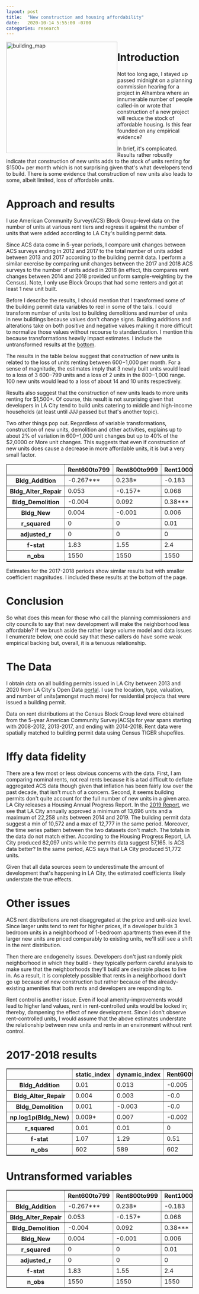 ```yaml
---
layout: post
title:  "New construction and housing affordability"
date:   2020-10-14 5:55:00 -0700
categories: research
---
```



<img style="float: left;" src="./images/building_in_la.jpg" alt="building_map" width="300">

# Introduction

Not too long ago, I stayed up passed midnight on a planning commission hearing for a project in Alhambra where an innumerable number of people called-in or wrote that construction of a new project will reduce the stock of affordable housing. Is this fear founded on any empirical evidence? 

In brief, it's complicated. Results rather robustly indicate that construction of new units adds to the stock of units renting for $1500+ per month which is not surprising given that's what developers tend to build. There is some evidence that construction of new units also leads to some, albeit limited, loss of affordable units. 

# Approach and results

I use American Community Survey(ACS) Block Group-level data on the number of units at various rent tiers and regress it against the number of units that were added according to LA City's building permit data. 

Since ACS data come in 5-year periods, I compare unit changes between ACS surveys ending in 2012 and 2017 to the total number of units added between 2013 and 2017 according to the building permit data. I perform a similar exercise by comparing unit changes between the 2017 and 2018 ACS surveys to the number of units added in 2018 (in effect, this compares rent changes between 2014 and 2018 provided uniform sample-weighting by the Census). Note, I only use Block Groups that had some renters and got at least 1 new unit built. 


Before I describe the results, I should mention that I transformed some of the building permit data variables to reel in some of the tails. I could transform number of units lost to building demolitions and number of units in new buildings because values don't change signs. Building additions and alterations take on both positive and negative values making it more difficult to normalize those values without recourse to standardization.  I mention this because transformations heavily impact estimates. I include the untransformed results at the [bottom](#untransformed-variables).


The results in the table below suggest that construction of new units is related to the loss of units renting between $600-$1,000 per month. For a sense of magnitude, the estimates imply that 3 newly built units would lead to a loss of 3 $600-$799 units and a loss of 2 units in the $800-$1,000 range. 100 new units would lead to a loss of about 14 and 10 units respectively. 

Results also suggest that the construction of new units leads to more units renting for $1,500+. Of course, this result is not surprising given that developers in LA City tend to build units catering to middle and high-income households (at least until JJJ passed but that's another topic). 

Two other things pop out. Regardless of variable transformations, construction of new units, demolition and other activities, explains up to about 2% of variation in $600-$1,000 unit changes but up to 40% of the $2,0000 or More unit changes. This suggests that even if construction of new units does cause a decrease in more affordable units, it is but a very small factor. 

<div>
<style scoped>
    .dataframe tbody tr th:only-of-type {
        vertical-align: middle;
    }

    .dataframe tbody tr th {
        vertical-align: top;
    }

    .dataframe thead th {
        text-align: right;
    }
</style>
<table border="1" class="dataframe">
  <thead>
    <tr style="text-align: right;">
      <th></th>
      <th>Rent600to799</th>
      <th>Rent800to999</th>
      <th>Rent1000to1249</th>
      <th>Rent1500to1999</th>
      <th>Rent2000orMore</th>
    </tr>
  </thead>
  <tbody>
    <tr>
      <th>Bldg_Addition</th>
      <td>-0.267***</td>
      <td>0.238*</td>
      <td>-0.183</td>
      <td>0.092</td>
      <td>2.766***</td>
    </tr>
    <tr>
      <th>Bldg_Alter_Repair</th>
      <td>0.053</td>
      <td>-0.157*</td>
      <td>0.068</td>
      <td>0.465***</td>
      <td>-0.354***</td>
    </tr>
    <tr>
      <th>Bldg_Demolition</th>
      <td>-0.004</td>
      <td>0.092</td>
      <td>0.38***</td>
      <td>-0.219</td>
      <td>-0.515***</td>
    </tr>
    <tr>
      <th>Bldg_New</th>
      <td>0.004</td>
      <td>-0.001</td>
      <td>0.006</td>
      <td>-0.049***</td>
      <td>0.176***</td>
    </tr>
    <tr>
      <th>r_squared</th>
      <td>0</td>
      <td>0</td>
      <td>0.01</td>
      <td>0.03</td>
      <td>0.4</td>
    </tr>
    <tr>
      <th>adjusted_r</th>
      <td>0</td>
      <td>0</td>
      <td>0</td>
      <td>0.03</td>
      <td>0.4</td>
    </tr>
    <tr>
      <th>f-stat</th>
      <td>1.83</td>
      <td>1.55</td>
      <td>2.4</td>
      <td>12.3</td>
      <td>262.77</td>
    </tr>
    <tr>
      <th>n_obs</th>
      <td>1550</td>
      <td>1550</td>
      <td>1550</td>
      <td>1550</td>
      <td>1550</td>
    </tr>
  </tbody>
</table>
</div> 

Estimates for the 2017-2018 periods show similar results but with smaller coefficient magnitudes. I included these results at the bottom of the page. 

# Conclusion

So what does this mean for those who call the planning commissioners and city councils to say that new development will make the neighborhood less affordable? If we brush aside the rather large volume model and data issues I enumerate below, one could say that these callers do have some weak empirical backing but, overall, it is a tenuous relationship. 

# The Data

I obtain data on all building permits issued in LA City between 2013 and 2020 from LA City's Open Data [portal](https://data.lacity.org/A-Prosperous-City/Building-Permits/nbyu-2ha9/data). I use the location, type, valuation, and number of units(amongst much more) for residential projects that were issued a building permit. 


Data on rent distributions at the Census Block Group level were obtained from the 5-year American Community Survey(ACS)s for year spans starting with 2008-2012, 2013-2017, and ending with 2014-2018.  Rent data  were spatially matched to building permit data using Census TIGER shapefiles. 

# Iffy data fidelity

There are a few most or less obvious concerns with the data. First, I am comparing nominal rents, not real rents because it is a tad difficult to deflate aggregated ACS data though given that inflation has been fairly low over the past decade, that isn't much of a concern. Second, it seems building permits don't quite account for the full number of new units in a given area. LA City releases a Housing Annual Progress Report. In the [2019 Report](https://planning.lacity.org/odocument/8204713d-6574-46b6-b41c-6f6311c247f6/LosAngeles2019_Summary.pdf), we see that LA City annually approved a minimum of 13,696 units and a maximum of 22,258 units between 2014 and 2019. The building permit data suggest a min of 10,572 and a max of 12,777 in the same period. Moreover, the time series pattern between the two datasets don't match. The totals in the data do not match either. According to the Housing Progress Report, LA City produced 82,097 units while the permits data suggest 57,165. Is ACS data better? In the same period, ACS says that LA City produced 51,772 units.

Given that all data sources seem to underestimate the amount of development that's happening in LA City, the estimated coefficients likely understate the true effects. 

# Other issues

ACS rent distributions are not disaggregated at the price and unit-size level. Since larger units tend to rent for higher prices, if a developer builds 3 bedroom units in a neighborhood of 1-bedroom apartments then even if the larger new units are priced comparably to existing units, we'll still see a shift in the rent distribution. 

Then there are endogeneity issues. Developers don't just randomly pick neighborhood in which they build - they typically perform careful analysis to make sure that the neighborhoods they'll build are desirable places to live in. As a result, it is completely possible that rents in a neighborhood don't go up because of new construction but rather because of the already-existing amenities that both rents and developers are responding to. 

Rent control is another issue. Even if local amenity-improvements would lead to higher land values, rent in rent-controlled units would be locked in; thereby, dampening the effect of new development. Since I don't observe rent-controlled units, I would assume that the above estimates understate the relationship between new units and rents in an environment without rent control.

# 2017-2018 results
<table border="1" class="dataframe">
  <thead>
    <tr style="text-align: right;">
      <th></th>
      <th>static_index</th>
      <th>dynamic_index</th>
      <th>Rent600to799</th>
      <th>Rent1500to1999</th>
      <th>Rent2000orMore</th>
    </tr>
  </thead>
  <tbody>
    <tr>
      <th>Bldg_Addition</th>
      <td>0.01</td>
      <td>0.013</td>
      <td>-0.005</td>
      <td>0.005</td>
      <td>-0.002</td>
    </tr>
    <tr>
      <th>Bldg_Alter_Repair</th>
      <td>0.004</td>
      <td>0.003</td>
      <td>-0.0</td>
      <td>0.0</td>
      <td>0.0</td>
    </tr>
    <tr>
      <th>Bldg_Demolition</th>
      <td>0.001</td>
      <td>-0.003</td>
      <td>-0.0</td>
      <td>0.002*</td>
      <td>-0.002**</td>
    </tr>
    <tr>
      <th>np.log1p(Bldg_New)</th>
      <td>0.009*</td>
      <td>0.007</td>
      <td>-0.002</td>
      <td>-0.001</td>
      <td>0.005*</td>
    </tr>
    <tr>
      <th>r_squared</th>
      <td>0.01</td>
      <td>0.01</td>
      <td>0</td>
      <td>0.01</td>
      <td>0.02</td>
    </tr>
    <tr>
      <th>f-stat</th>
      <td>1.07</td>
      <td>1.29</td>
      <td>0.51</td>
      <td>0.98</td>
      <td>3.08</td>
    </tr>
    <tr>
      <th>n_obs</th>
      <td>602</td>
      <td>589</td>
      <td>602</td>
      <td>602</td>
      <td>602</td>
    </tr>
  </tbody>
</table>

#  Untransformed variables

<table border="1" class="dataframe">
  <thead>
    <tr style="text-align: right;">
      <th></th>
      <th>Rent600to799</th>
      <th>Rent800to999</th>
      <th>Rent1000to1249</th>
      <th>Rent1500to1999</th>
      <th>Rent2000orMore</th>
    </tr>
  </thead>
  <tbody>
    <tr>
      <th>Bldg_Addition</th>
      <td>-0.267***</td>
      <td>0.238*</td>
      <td>-0.183</td>
      <td>0.092</td>
      <td>2.766***</td>
    </tr>
    <tr>
      <th>Bldg_Alter_Repair</th>
      <td>0.053</td>
      <td>-0.157*</td>
      <td>0.068</td>
      <td>0.465***</td>
      <td>-0.354***</td>
    </tr>
    <tr>
      <th>Bldg_Demolition</th>
      <td>-0.004</td>
      <td>0.092</td>
      <td>0.38***</td>
      <td>-0.219</td>
      <td>-0.515***</td>
    </tr>
    <tr>
      <th>Bldg_New</th>
      <td>0.004</td>
      <td>-0.001</td>
      <td>0.006</td>
      <td>-0.049***</td>
      <td>0.176***</td>
    </tr>
    <tr>
      <th>r_squared</th>
      <td>0</td>
      <td>0</td>
      <td>0.01</td>
      <td>0.03</td>
      <td>0.4</td>
    </tr>
    <tr>
      <th>adjusted_r</th>
      <td>0</td>
      <td>0</td>
      <td>0</td>
      <td>0.03</td>
      <td>0.4</td>
    </tr>
    <tr>
      <th>f-stat</th>
      <td>1.83</td>
      <td>1.55</td>
      <td>2.4</td>
      <td>12.3</td>
      <td>262.77</td>
    </tr>
    <tr>
      <th>n_obs</th>
      <td>1550</td>
      <td>1550</td>
      <td>1550</td>
      <td>1550</td>
      <td>1550</td>
    </tr>
  </tbody>
</table>